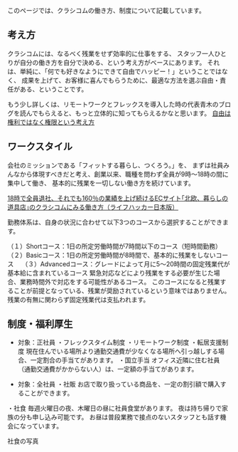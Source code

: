 
このページでは、クラシコムの働き方、制度について記載しています。


## 考え方

クラシコムには、なるべく残業をせず効率的に仕事をする、
スタッフ一人ひとりが自分の働き方を自分で決める、という考え方がベースにあります。
それは、単純に、「何でも好きなようにできて自由でハッピー！」ということではなく、
成果を上げて、お客様に喜んでもらうために、最適な方法を選ぶ自由・責任がある、ということです。

もう少し詳しくは、リモートワークとフレックスを導入した時の代表青木のブログを読んでもらえると、もっと立体的に知ってもらえるかなと思います。
[自由は権利ではなく権限という考え方](https://note.mu/kohei_a/n/n679b6c0f610b)


## ワークスタイル
会社のミッションである「フィットする暮らし、つくろう。」を、
まずは社員みんなから体現すべきだと考え、創業以来、職種を問わず全員が9時〜18時の間に集中して働き、
基本的に残業を一切しない働き方を続けています。

[18時で全員退社、それでも160％の業績を上げ続けるECサイト｢北欧、暮らしの道具店｣のクラシコムにみる働き方（ライフハッカー日本版）](https://www.lifehacker.jp/2015/04/150406kurashicom_interview.html)

勤務体系は、自身の状況に合わせて以下3つのコースから選択することができます。

（１）Shortコース：1日の所定労働時間が7時間以下のコース（短時間勤務）
（２）Basicコース：1日の所定労働時間が8時間で、基本的に残業をしないコース　
（３）Advancedコース：グレードによって月に5〜20時間の固定残業代が基本給に含まれているコース
緊急対応などにより残業をする必要が生じた場合、業務時間外で対応をする可能性があるコース。
このコースになると残業することが前提となっている、残業が奨励されているという意味ではありません。
残業の有無に関わらず固定残業代は支払われます。

## 制度・福利厚生

- 対象：正社員
・フレックスタイム制度
・リモートワーク制度
・転居支援制度
現在住んでいる場所より通勤交通費が少なくなる場所へ引っ越しする場合、一定割合の手当てがあります。
・国立手当
オフィス近隣に住む社員（通勤交通費がかからない人）は、一定額の手当てがあります。

- 対象：全社員
・社販
お店で取り扱っている商品を、一定の割引額で購入することができます。

・社食
毎週火曜日の夜、木曜日の昼に社員食堂があります。
夜は持ち帰りで家族の分も申し込み可能です。
お昼は普段業務で接点のないスタッフとも話す機会になっています。

社食の写真





